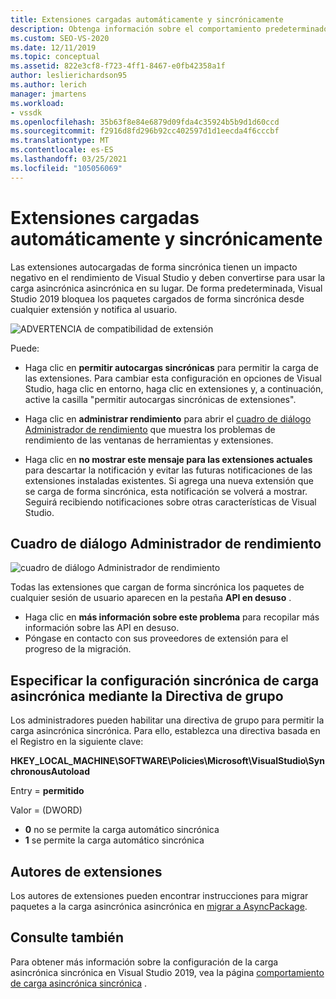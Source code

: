 ```yaml
---
title: Extensiones cargadas automáticamente y sincrónicamente
description: Obtenga información sobre el comportamiento predeterminado a partir de Visual Studio 2019, que bloquea los paquetes cargados de forma sincrónica de cualquier extensión.
ms.custom: SEO-VS-2020
ms.date: 12/11/2019
ms.topic: conceptual
ms.assetid: 822e3cf8-f723-4ff1-8467-e0fb42358a1f
author: leslierichardson95
ms.author: lerich
manager: jmartens
ms.workload:
- vssdk
ms.openlocfilehash: 35b63f8e84e6879d09fda4c35924b5b9d1d60ccd
ms.sourcegitcommit: f2916d8fd296b92cc402597d1d1eecda4f6cccbf
ms.translationtype: MT
ms.contentlocale: es-ES
ms.lasthandoff: 03/25/2021
ms.locfileid: "105056069"
---
```

# <a name="synchronously-autoloaded-extensions"></a>Extensiones cargadas automáticamente y sincrónicamente

Las extensiones autocargadas de forma sincrónica tienen un impacto negativo en el rendimiento de Visual Studio y deben convertirse para usar la carga asincrónica asincrónica en su lugar. De forma predeterminada, Visual Studio 2019 bloquea los paquetes cargados de forma sincrónica desde cualquier extensión y notifica al usuario.

![ADVERTENCIA de compatibilidad de extensión](media/extension-compatibility-warning-16-1.png.png)

Puede:

- Haga clic en **permitir autocargas sincrónicas** para permitir la carga de las extensiones. Para cambiar esta configuración en opciones de Visual Studio, haga clic en entorno, haga clic en extensiones y, a continuación, active la casilla "permitir autocargas sincrónicas de extensiones". 

- Haga clic en **administrar rendimiento** para abrir el [cuadro de diálogo Administrador de rendimiento](#performance-manager-dialog) que muestra los problemas de rendimiento de las ventanas de herramientas y extensiones.

- Haga clic en **no mostrar este mensaje para las extensiones actuales** para descartar la notificación y evitar las futuras notificaciones de las extensiones instaladas existentes. Si agrega una nueva extensión que se carga de forma sincrónica, esta notificación se volverá a mostrar. Seguirá recibiendo notificaciones sobre otras características de Visual Studio.

## <a name="performance-manager-dialog"></a>Cuadro de diálogo Administrador de rendimiento

![cuadro de diálogo Administrador de rendimiento](media/performance-manager.png)

Todas las extensiones que cargan de forma sincrónica los paquetes de cualquier sesión de usuario aparecen en la pestaña **API en desuso** .

* Haga clic en **más información sobre este problema** para recopilar más información sobre las API en desuso.
* Póngase en contacto con sus proveedores de extensión para el progreso de la migración.

## <a name="specify-synchronous-autoload-settings-using-group-policy"></a>Especificar la configuración sincrónica de carga asincrónica mediante la Directiva de grupo

Los administradores pueden habilitar una directiva de grupo para permitir la carga asincrónica sincrónica. Para ello, establezca una directiva basada en el Registro en la siguiente clave:

**HKEY_LOCAL_MACHINE\SOFTWARE\Policies\Microsoft\VisualStudio\SynchronousAutoload**

Entry = **permitido**

Valor = (DWORD)
* **0** no se permite la carga automático sincrónica
* **1** se permite la carga automático sincrónica

## <a name="extension-authors"></a>Autores de extensiones
Los autores de extensiones pueden encontrar instrucciones para migrar paquetes a la carga asincrónica asincrónica en [migrar a AsyncPackage](https://github.com/Microsoft/VSSDK-Extensibility-Samples/tree/master/AsyncPackageMigration).

## <a name="see-also"></a>Consulte también
Para obtener más información sobre la configuración de la carga asincrónica sincrónica en Visual Studio 2019, vea la página [comportamiento de carga asincrónica sincrónica](https://devblogs.microsoft.com/visualstudio/updates-to-synchronous-autoload-of-extensions-in-visual-studio-2019/) .
